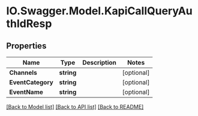 # IO.Swagger.Model.KapiCallQueryAuthIdResp
## Properties

Name | Type | Description | Notes
------------ | ------------- | ------------- | -------------
**Channels** | **string** |  | [optional] 
**EventCategory** | **string** |  | [optional] 
**EventName** | **string** |  | [optional] 

[[Back to Model list]](../README.md#documentation-for-models) [[Back to API list]](../README.md#documentation-for-api-endpoints) [[Back to README]](../README.md)

